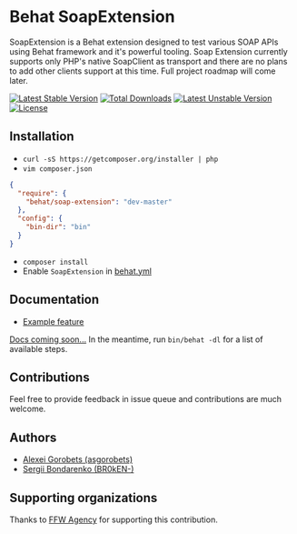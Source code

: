 # Behat SoapExtension

SoapExtension is a Behat extension designed to test various SOAP APIs using Behat framework and it's powerful tooling. Soap Extension currently supports only PHP's native SoapClient as transport and there are no plans to add other clients support at this time. Full project roadmap will come later.

[![Latest Stable Version](https://poser.pugx.org/behat/soap-extension/v/stable)](https://packagist.org/packages/behat/soap-extension)
[![Total Downloads](https://poser.pugx.org/behat/soap-extension/downloads)](https://packagist.org/packages/behat/soap-extension)
[![Latest Unstable Version](https://poser.pugx.org/behat/soap-extension/v/unstable)](https://packagist.org/packages/behat/soap-extension)
[![License](https://poser.pugx.org/behat/soap-extension/license)](https://packagist.org/packages/behat/soap-extension)

## Installation

- `curl -sS https://getcomposer.org/installer | php`
- `vim composer.json`
```json
{
  "require": {
    "behat/soap-extension": "dev-master"
  },
  "config": {
    "bin-dir": "bin"
  }
}
```
- `composer install`
- Enable `SoapExtension` in [behat.yml](docs/behat.yml#L6-L10)

## Documentation

- [Example feature](docs/features/weather_ws.feature)

[Docs coming soon...](docs/) In the meantime, run `bin/behat -dl` for a list of available steps.

## Contributions

Feel free to provide feedback in issue queue and contributions are much welcome.

## Authors

- [Alexei Gorobets (asgorobets)](https://github.com/asgorobets)
- [Sergii Bondarenko (BR0kEN-)](https://github.com/BR0kEN-)

## Supporting organizations

Thanks to [FFW Agency](http://www.ffwagency.com/) for supporting this contribution.
